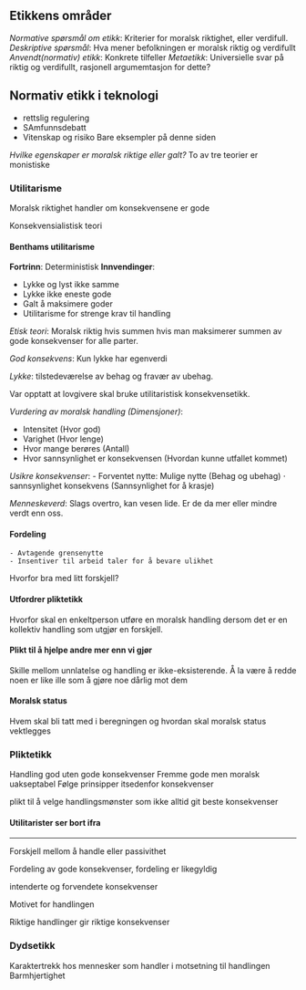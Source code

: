 ## Etikkens områder

*Normative spørsmål om etikk*: Kriterier for moralsk riktighet, eller verdifull.
*Deskriptive spørsmål*: Hva mener befolkningen er moralsk riktig og verdifullt
*Anvendt(normativ) etikk*: Konkrete tilfeller
*Metaetikk*: Universielle svar på riktig og verdifullt, rasjonell argumemtasjon for dette?

## Normativ etikk i teknologi

* rettslig regulering
* SAmfunnsdebatt
* Vitenskap og risiko
Bare eksempler på denne siden

*Hvilke egenskaper er moralsk riktige eller galt?*
To av tre teorier er monistiske 

### Utilitarisme
Moralsk riktighet handler om konsekvensene er gode

Konsekvensialistisk teori

#### Benthams utilitarisme
**Fortrinn**: Deterministisk 
**Innvendinger**: 
- Lykke og lyst ikke samme
- Lykke ikke eneste gode
- Galt å maksimere goder
- Utilitarisme for strenge krav til handling

*Etisk teori*: Moralsk riktig hvis summen hvis man maksimerer summen av gode konsekvenser for alle parter. 

*God konsekvens*: Kun lykke har egenverdi

*Lykke*: tilstedeværelse av behag og fravær av ubehag.

Var opptatt at lovgivere skal bruke utilitaristisk konsekvensetikk. 

*Vurdering av moralsk handling (Dimensjoner)*:
- Intensitet (Hvor god)
- Varighet (Hvor lenge)
- Hvor mange berøres (Antall)
- Hvor sannsynlighet er konsekvensen (Hvordan kunne utfallet kommet)

*Usikre konsekvenser*: 
	- Forventet nytte: Mulige nytte (Behag og ubehag) $\cdot$ sannsynlighet konsekvens (Sannsynlighet for å krasje)

*Menneskeverd*: Slags overtro, kan vesen lide. Er de da mer eller mindre verdt enn oss.

#### Fordeling
	- Avtagende grensenytte
	- Insentiver til arbeid taler for å bevare ulikhet
Hvorfor bra med litt forskjell?

#### Utfordrer pliktetikk
Hvorfor skal en enkeltperson utføre en moralsk handling dersom det er en kollektiv handling som utgjør en forskjell.


#### Plikt til å hjelpe andre mer enn vi gjør

Skille mellom unnlatelse og handling er ikke-eksisterende. Å la være å redde noen er like ille som å gjøre noe dårlig mot dem

#### Moralsk status
Hvem skal bli tatt med i beregningen og hvordan skal moralsk status vektlegges


### Pliktetikk
Handling god uten gode konsekvenser
Fremme gode men moralsk uakseptabel
Følge prinsipper itsedenfor konsekvenser

plikt til å velge handlingsmønster som ikke alltid git beste konsekvenser

#### Utilitarister ser bort ifra
***
Forskjell mellom å handle eller passivithet

Fordeling av gode konsekvenser, fordeling er likegyldig

intenderte og forvendete konsekvenser

Motivet for handlingen

Riktige handlinger gir riktige konsekvenser

### Dydsetikk
Karaktertrekk hos mennesker som handler i motsetning til handlingen
Barmhjertighet

